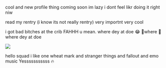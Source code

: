 cool and new profile thing coming soon im lazy i dont feel likr doing it right niw

read my rentry (i know its not really rentry) very importnt very cool

i got bad bitches at the crib FAHHH u mean. where dey at doe :joy: 🎵where 🎹where dey at doe 

![](https://komarev.com/ghpvc/?username=gayaliens&color=grey)

hello squad i like one wheat mark and stranger things and fallout and emo music Yesssssssssss :fire:


<!--
**gayaliens/gayaliens** is a ✨ _special_ ✨ repository because its `README.md` (this file) appears on your GitHub profile.

Here are some ideas to get you started:

- 🔭 I’m currently working on ...
- 🌱 I’m currently learning ...
- 👯 I’m looking to collaborate on ...
- 🤔 I’m looking for help with ...
- 💬 Ask me about ...
- 📫 How to reach me: ...
- 😄 Pronouns: ...
- ⚡ Fun fact: ...
-->

